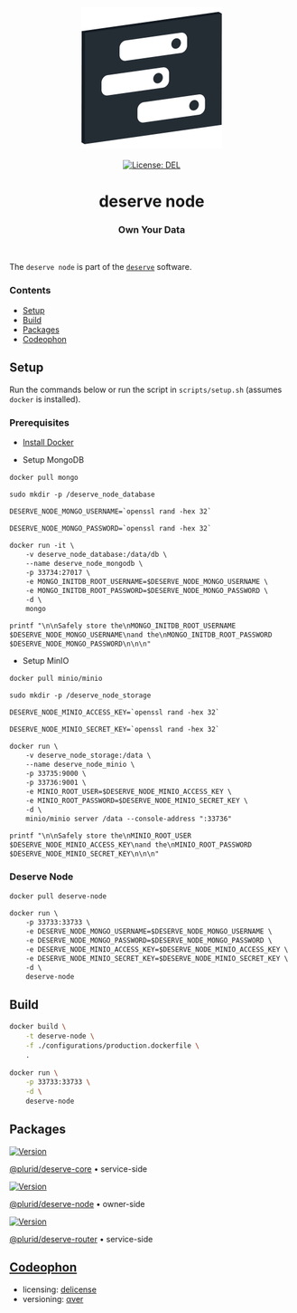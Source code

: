 <p align="center">
    <img src="https://raw.githubusercontent.com/plurid/deserve/master/about/identity/deserve-logo.png" height="250px">
    <br />
    <br />
    <a target="_blank" href="https://github.com/plurid/deserve/blob/master/LICENSE">
        <img src="https://img.shields.io/badge/license-DEL-blue.svg?colorB=1380C3&style=for-the-badge" alt="License: DEL">
    </a>
</p>



<h1 align="center">
    deserve node
</h1>


<h3 align="center">
    Own Your Data
</h3>


<br />


The `deserve node` is part of the [`deserve`](https://github.com/plurid/deserve) software.



### Contents

+ [Setup](#setup)
+ [Build](#build)
+ [Packages](#packages)
+ [Codeophon](#codeophon)



## Setup

Run the commands below or run the script in `scripts/setup.sh` (assumes `docker` is installed).


### Prerequisites

+ [Install Docker](https://docs.docker.com/engine/install)


+ Setup MongoDB

```
docker pull mongo
```

```
sudo mkdir -p /deserve_node_database
```

```
DESERVE_NODE_MONGO_USERNAME=`openssl rand -hex 32`
```

```
DESERVE_NODE_MONGO_PASSWORD=`openssl rand -hex 32`
```

```
docker run -it \
    -v deserve_node_database:/data/db \
    --name deserve_node_mongodb \
    -p 33734:27017 \
    -e MONGO_INITDB_ROOT_USERNAME=$DESERVE_NODE_MONGO_USERNAME \
    -e MONGO_INITDB_ROOT_PASSWORD=$DESERVE_NODE_MONGO_PASSWORD \
    -d \
    mongo
```

```
printf "\n\nSafely store the\nMONGO_INITDB_ROOT_USERNAME $DESERVE_NODE_MONGO_USERNAME\nand the\nMONGO_INITDB_ROOT_PASSWORD $DESERVE_NODE_MONGO_PASSWORD\n\n\n"
```


+ Setup MinIO

```
docker pull minio/minio
```

```
sudo mkdir -p /deserve_node_storage
```

```
DESERVE_NODE_MINIO_ACCESS_KEY=`openssl rand -hex 32`
```

```
DESERVE_NODE_MINIO_SECRET_KEY=`openssl rand -hex 32`
```

```
docker run \
    -v deserve_node_storage:/data \
    --name deserve_node_minio \
    -p 33735:9000 \
    -p 33736:9001 \
    -e MINIO_ROOT_USER=$DESERVE_NODE_MINIO_ACCESS_KEY \
    -e MINIO_ROOT_PASSWORD=$DESERVE_NODE_MINIO_SECRET_KEY \
    -d \
    minio/minio server /data --console-address ":33736"
```

```
printf "\n\nSafely store the\nMINIO_ROOT_USER $DESERVE_NODE_MINIO_ACCESS_KEY\nand the\nMINIO_ROOT_PASSWORD $DESERVE_NODE_MINIO_SECRET_KEY\n\n\n"
```


### Deserve Node

```
docker pull deserve-node
```

```
docker run \
    -p 33733:33733 \
    -e DESERVE_NODE_MONGO_USERNAME=$DESERVE_NODE_MONGO_USERNAME \
    -e DESERVE_NODE_MONGO_PASSWORD=$DESERVE_NODE_MONGO_PASSWORD \
    -e DESERVE_NODE_MINIO_ACCESS_KEY=$DESERVE_NODE_MINIO_ACCESS_KEY \
    -e DESERVE_NODE_MINIO_SECRET_KEY=$DESERVE_NODE_MINIO_SECRET_KEY \
    -d \
    deserve-node
```



## Build

``` bash
docker build \
    -t deserve-node \
    -f ./configurations/production.dockerfile \
    .
```


``` bash
docker run \
    -p 33733:33733 \
    -d \
    deserve-node
```



## Packages


<a target="_blank" href="https://www.npmjs.com/package/@plurid/deserve-core">
    <img src="https://img.shields.io/npm/v/@plurid/deserve-core.svg?logo=npm&colorB=1380C3&style=for-the-badge" alt="Version">
</a>

[@plurid/deserve-core][deserve-core] • service-side

[deserve-core]: https://github.com/plurid/deserve/tree/master/packages/deserve-core


<a target="_blank" href="https://www.npmjs.com/package/@plurid/deserve-node">
    <img src="https://img.shields.io/npm/v/@plurid/deserve-node.svg?logo=npm&colorB=1380C3&style=for-the-badge" alt="Version">
</a>

[@plurid/deserve-node][deserve-node] • owner-side

[deserve-node]: https://github.com/plurid/deserve/tree/master/packages/deserve-node


<a target="_blank" href="https://www.npmjs.com/package/@plurid/deserve-router">
    <img src="https://img.shields.io/npm/v/@plurid/deserve-router.svg?logo=npm&colorB=1380C3&style=for-the-badge" alt="Version">
</a>

[@plurid/deserve-router][deserve-router] • service-side

[deserve-router]: https://github.com/plurid/deserve/tree/master/packages/deserve-router



## [Codeophon](https://github.com/ly3xqhl8g9/codeophon)

+ licensing: [delicense](https://github.com/ly3xqhl8g9/delicense)
+ versioning: [αver](https://github.com/ly3xqhl8g9/alpha-versioning)
